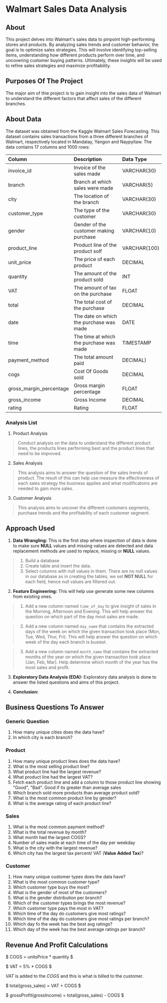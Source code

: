 # Walmart Sales Data Analysis


## About

This project delves into Walmart's sales data to pinpoint high-performing stores and products. By analyzing sales trends and customer behavior, the goal is to optimize sales strategies. This will involve identifying top-selling items, understanding how different products perform over time, and uncovering customer buying patterns. Ultimately, these insights will be used to refine sales strategies and maximize profitability.

## Purposes Of The Project

The major aim of thie project is to gain insight into the sales data of Walmart to understand the different factors that affect sales of the different branches.

## About Data

The dataset was obtained from the Kaggle Walmart Sales Forecasting. This dataset contains sales transactions from a three different branches of Walmart, respectively located in Mandalay, Yangon and Naypyitaw. The data contains 17 columns and 1000 rows:

| Column                  | Description                             | Data Type      |
| :---------------------- | :-------------------------------------- | :------------- |
| invoice_id              | Invoice of the sales made               | VARCHAR(30)    |
| branch                  | Branch at which sales were made         | VARCHAR(5)     |
| city                    | The location of the branch              | VARCHAR(30)    |
| customer_type           | The type of the customer                | VARCHAR(30)    |
| gender                  | Gender of the customer making purchase  | VARCHAR(10)    |
| product_line            | Product line of the product solf        | VARCHAR(100)   |
| unit_price              | The price of each product               | DECIMAL |
| quantity                | The amount of the product sold          | INT            |
| VAT                 | The amount of tax on the purchase       | FLOAT    |
| total                   | The total cost of the purchase          | DECIMAL |
| date                    | The date on which the purchase was made | DATE           |
| time                    | The time at which the purchase was made | TIMESTAMP      |
| payment_method                 | The total amount paid                   | DECIMAL) |
| cogs                    | Cost Of Goods sold                      | DECIMAL |
| gross_margin_percentage | Gross margin percentage                 | FLOAT  |
| gross_income            | Gross Income                            | DECIMAL |
| rating                  | Rating                                  | FLOAT   |

### Analysis List

1. Product Analysis

> Conduct analysis on the data to understand the different product lines, the products lines performing best and the product lines that need to be improved.

2. Sales Analysis

> This analysis aims to answer the question of the sales trends of product. The result of this can help use measure the effectiveness of each sales strategy the business applies and what modificatoins are needed to gain more sales.

3. Customer Analysis

> This analysis aims to uncover the different customers segments, purchase trends and the profitability of each customer segment.

## Approach Used

1. **Data Wrangling:** This is the first step where inspection of data is done to make sure **NULL** values and missing values are detected and data replacement methods are used to replace, missing or **NULL** values.

> 1. Build a database
> 2. Create table and insert the data.
> 3. Select columns with null values in them. There are no null values in our database as in creating the tables, we set **NOT NULL** for each field, hence null values are filtered out.

2. **Feature Engineering:** This will help use generate some new columns from existing ones.

> 1. Add a new column named `time_of_day` to give insight of sales in the Morning, Afternoon and Evening. This will help answer the question on which part of the day most sales are made.

> 2. Add a new column named `day_name` that contains the extracted days of the week on which the given transaction took place (Mon, Tue, Wed, Thur, Fri). This will help answer the question on which week of the day each branch is busiest.

> 3. Add a new column named `month_name` that contains the extracted months of the year on which the given transaction took place (Jan, Feb, Mar). Help determine which month of the year has the most sales and profit.

3. **Exploratory Data Analysis (EDA):** Exploratory data analysis is done to answer the listed questions and aims of this project.

4. **Conclusion:**

## Business Questions To Answer

### Generic Question

1. How many unique cities does the data have?
2. In which city is each branch?

### Product

1. How many unique product lines does the data have?
2. What is the most selling product line?
3. What product line had the largest revenue?
4. What product line had the largest VAT?
5. Fetch each product line and add a column to those product line showing "Good", "Bad". Good if its greater than average sales
6. Which branch sold more products than average product sold?
7. What is the most common product line by gender?
8. What is the average rating of each product line?

### Sales

1. What is the most common payment method?
2. What is the total revenue by month?
3. What month had the largest COGS?
4. Number of sales made at each time of the day per weekday 
5. What is the city with the largest revenue?
6. Which city has the largest tax percent/ VAT (**Value Added Tax**)?


### Customer

1. How many unique customer types does the data have?
2. What is the most common customer type?
3. Which customer type buys the most?
4. What is the gender of most of the customers?
5. What is the gender distribution per branch?
6. Which of the customer types brings the most revenue?
7. Which customer type pays the most in VAT?
8. Which time of the day do customers give most ratings?
9. Which time of the day do customers give most ratings per branch?
10. Which day fo the week has the best avg ratings?
11. Which day of the week has the best average ratings per branch?


## Revenue And Profit Calculations

$ COGS = unitsPrice * quantity $

$ VAT = 5\% * COGS $

$VAT$ is added to the $COGS$ and this is what is billed to the customer.

$ total(gross_sales) = VAT + COGS $

$ grossProfit(grossIncome) = total(gross_sales) - COGS $

